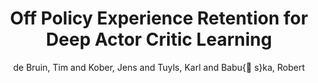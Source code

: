---
collection: conference
permalink: /publications/Bruin2016NIPS_WS
pubtype: conference 
title: "Off Policy Experience Retention for Deep Actor Critic Learning" 
author: "de Bruin, Tim and Kober, Jens and Tuyls, Karl and Babu{\v s}ka, Robert" 
year: 2016
avenue: Deep Reinforcement Learning Workshop, Advances in Neural Information Processing Systems (NIPS) 
url:  
pages:  
code:  
video:  
abstract: 
---